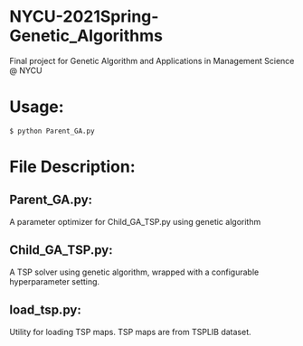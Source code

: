 # NYCU-2021Spring-Genetic_Algorithms
Final project for Genetic Algorithm and Applications in Management Science @ NYCU

# Usage:
```$ python Parent_GA.py```

# File Description:
## Parent_GA.py:
A parameter optimizer for Child_GA_TSP.py using genetic algorithm

## Child_GA_TSP.py:
A TSP solver using genetic algorithm, wrapped with a configurable hyperparameter setting.

## load_tsp.py:
Utility for loading TSP maps. TSP maps are from TSPLIB dataset.
